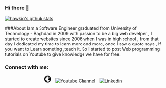 ### Hi there 👋

[![hawkiq's github stats](https://github-readme-stats.vercel.app/api?username=hawkiq&count_private=true&show_icons=true&theme=php)](https://github.com/hawkiq)

###About
Iam a Software Engineer graduated from University of Technology - Baghdad in 2009 with passion to be a big web develper , I started to create websites since 2006 when I was in high school , from that day I dedicated my time to learn more and more, once I saw a quote says , If you want to Learn someting ,teach it. So I started to post Web programming tutorials on Youtube to give knowledge we have for free.

### Connect with me:


<p align="center">
<a href="https://osama.app"><img src="https://raw.githubusercontent.com/iconic/open-iconic/master/svg/globe.svg" alt="Official Website" width="22px" style="padding:0 5px 0 5px"></a>
<a href="https://www.youtube.com/IQTECH/"><img src="https://cdn.jsdelivr.net/npm/simple-icons@v3/icons/youtube.svg" alt="Youtube Channel" width="22px" style="padding:0 5px 0 5px"></a>
<a href="https://www.linkedin.com/in/osamahhasan/"><img src="https://cdn.jsdelivr.net/npm/simple-icons@v3/icons/linkedin.svg" alt="Linkedin" width="22px" style="padding:0 5px 0 5px"></a>
</p>


<!--
**hawkiq/hawkiq** is a ✨ _special_ ✨ repository because its `README.md` (this file) appears on your GitHub profile.

Here are some ideas to get you started:

- 🔭 I’m currently working on ...
- 🌱 I’m currently learning ...
- 👯 I’m looking to collaborate on ...
- 🤔 I’m looking for help with ...
- 💬 Ask me about ...
- 📫 How to reach me: ...
- 😄 Pronouns: ...
- ⚡ Fun fact: ...
-->
